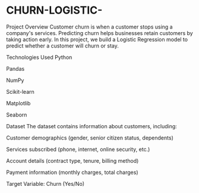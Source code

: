 # CHURN-LOGISTIC-

Project Overview
Customer churn is when a customer stops using a company's services. Predicting churn helps businesses retain customers by taking action early. In this project, we build a Logistic Regression model to predict whether a customer will churn or stay.

Technologies Used
Python

Pandas

NumPy

Scikit-learn

Matplotlib

Seaborn

Dataset
The dataset contains information about customers, including:

Customer demographics (gender, senior citizen status, dependents)

Services subscribed (phone, internet, online security, etc.)

Account details (contract type, tenure, billing method)

Payment information (monthly charges, total charges)

Target Variable: Churn (Yes/No)